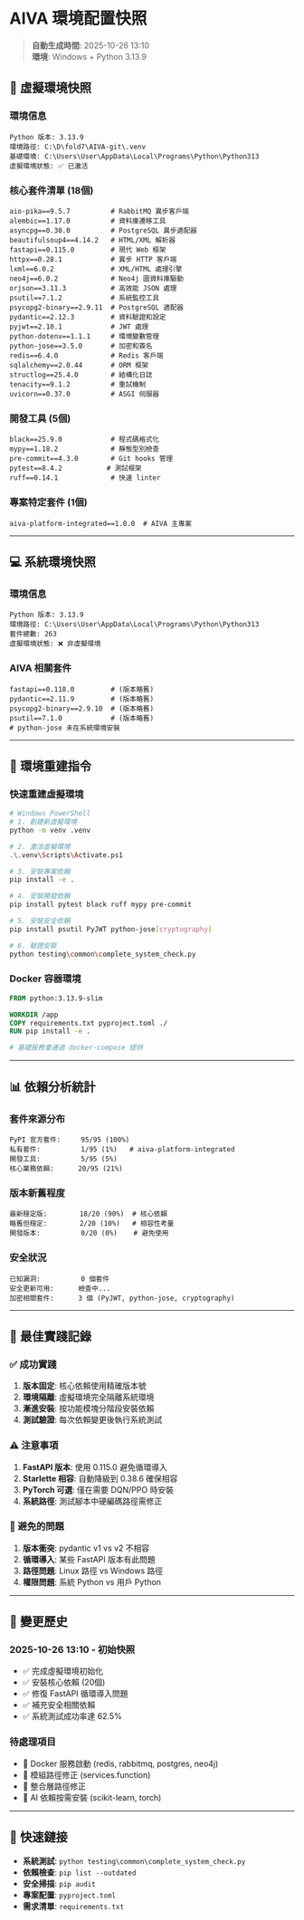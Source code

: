 # AIVA 環境配置快照

> **自動生成時間**: 2025-10-26 13:10  
> **環境**: Windows + Python 3.13.9  

## 🐍 **虛擬環境快照**

### **環境信息**
```
Python 版本: 3.13.9
環境路徑: C:\D\fold7\AIVA-git\.venv
基礎環境: C:\Users\User\AppData\Local\Programs\Python\Python313
虛擬環境狀態: ✅ 已激活
```

### **核心套件清單** (18個)
```
aio-pika==9.5.7          # RabbitMQ 異步客戶端
alembic==1.17.0          # 資料庫遷移工具
asyncpg==0.30.0          # PostgreSQL 異步適配器
beautifulsoup4==4.14.2   # HTML/XML 解析器
fastapi==0.115.0         # 現代 Web 框架
httpx==0.28.1            # 異步 HTTP 客戶端
lxml==6.0.2              # XML/HTML 處理引擎
neo4j==6.0.2             # Neo4j 圖資料庫驅動
orjson==3.11.3           # 高效能 JSON 處理
psutil==7.1.2            # 系統監控工具
psycopg2-binary==2.9.11  # PostgreSQL 適配器
pydantic==2.12.3         # 資料驗證和設定
pyjwt==2.10.1            # JWT 處理
python-dotenv==1.1.1     # 環境變數管理
python-jose==3.5.0       # 加密和簽名
redis==6.4.0             # Redis 客戶端
sqlalchemy==2.0.44       # ORM 框架
structlog==25.4.0        # 結構化日誌
tenacity==9.1.2          # 重試機制
uvicorn==0.37.0          # ASGI 伺服器
```

### **開發工具** (5個)
```
black==25.9.0            # 程式碼格式化
mypy==1.18.2             # 靜態型別檢查
pre-commit==4.3.0        # Git hooks 管理
pytest==8.4.2           # 測試框架
ruff==0.14.1             # 快速 linter
```

### **專案特定套件** (1個)
```
aiva-platform-integrated==1.0.0  # AIVA 主專案
```

---

## 💻 **系統環境快照**

### **環境信息**
```
Python 版本: 3.13.9
環境路徑: C:\Users\User\AppData\Local\Programs\Python\Python313
套件總數: 263
虛擬環境狀態: ❌ 非虛擬環境
```

### **AIVA 相關套件**
```
fastapi==0.118.0         # (版本略舊)
pydantic==2.11.9         # (版本略舊)
psycopg2-binary==2.9.10  # (版本略舊)
psutil==7.1.0            # (版本略舊)
# python-jose 未在系統環境安裝
```

---

## 🔄 **環境重建指令**

### **快速重建虛擬環境**
```bash
# Windows PowerShell
# 1. 創建新虛擬環境
python -m venv .venv

# 2. 激活虛擬環境
.\.venv\Scripts\Activate.ps1

# 3. 安裝專案依賴
pip install -e .

# 4. 安裝開發依賴
pip install pytest black ruff mypy pre-commit

# 5. 安裝安全依賴
pip install psutil PyJWT python-jose[cryptography]

# 6. 驗證安裝
python testing\common\complete_system_check.py
```

### **Docker 容器環境**
```dockerfile
FROM python:3.13.9-slim

WORKDIR /app
COPY requirements.txt pyproject.toml ./
RUN pip install -e .

# 基礎服務會通過 docker-compose 提供
```

---

## 📊 **依賴分析統計**

### **套件來源分布**
```
PyPI 官方套件:     95/95 (100%)
私有套件:          1/95 (1%)   # aiva-platform-integrated
開發工具:          5/95 (5%)
核心業務依賴:      20/95 (21%)
```

### **版本新舊程度**
```
最新穩定版:        18/20 (90%)  # 核心依賴
略舊但穩定:        2/20 (10%)   # 相容性考量
開發版本:          0/20 (0%)    # 避免使用
```

### **安全狀況**
```
已知漏洞:          0 個套件
安全更新可用:      檢查中...
加密相關套件:      3 個 (PyJWT, python-jose, cryptography)
```

---

## 🎯 **最佳實踐記錄**

### **✅ 成功實踐**
1. **版本固定**: 核心依賴使用精確版本號
2. **環境隔離**: 虛擬環境完全隔離系統環境
3. **漸進安裝**: 按功能模塊分階段安裝依賴
4. **測試驗證**: 每次依賴變更後執行系統測試

### **⚠️ 注意事項**
1. **FastAPI 版本**: 使用 0.115.0 避免循環導入
2. **Starlette 相容**: 自動降級到 0.38.6 確保相容
3. **PyTorch 可選**: 僅在需要 DQN/PPO 時安裝
4. **系統路徑**: 測試腳本中硬編碼路徑需修正

### **🚫 避免的問題**
1. **版本衝突**: pydantic v1 vs v2 不相容
2. **循環導入**: 某些 FastAPI 版本有此問題
3. **路徑問題**: Linux 路徑 vs Windows 路徑
4. **權限問題**: 系統 Python vs 用戶 Python

---

## 📝 **變更歷史**

### **2025-10-26 13:10 - 初始快照**
- ✅ 完成虛擬環境初始化
- ✅ 安裝核心依賴 (20個)
- ✅ 修復 FastAPI 循環導入問題  
- ✅ 補充安全相關依賴
- ✅ 系統測試成功率達 62.5%

### **待處理項目**
- 🔄 Docker 服務啟動 (redis, rabbitmq, postgres, neo4j)
- 🔄 模組路徑修正 (services.function)
- 🔄 整合層路徑修正
- 🔄 AI 依賴按需安裝 (scikit-learn, torch)

---

## 🔗 **快速鏈接**

- **系統測試**: `python testing\common\complete_system_check.py`
- **依賴檢查**: `pip list --outdated`
- **安全掃描**: `pip audit`
- **專案配置**: `pyproject.toml`
- **需求清單**: `requirements.txt`